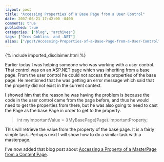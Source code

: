 ```yaml
---
layout: post
title: "Accessing Properties of a Base Page from a User Control"
date: 2007-06-21 17:42:00 -0400
comments: true
published: true
categories: ["blog", "archives"]
tags: ["Orcs Goblins  and .NET"]
alias: ["/post/Accessing-Properties-of-a-Base-Page-from-a-User-Control", "/post/accessing-properties-of-a-base-page-from-a-user-control"]
---
```

<!-- more -->
{% include imported_disclaimer.html %}
<p>Earlier today I was helping someone who was working with a user control. That control was on an ASP.NET page which was inheriting from a base page. From the user control he could not access the properties of the base page. He mentioned that he was getting an error message which said that the property did not exist in the current context.</p>
<p>I showed him that the reason he was having the problem is because the code in the user control came from the page before, and thus he would need to get the properties from there, but he was also going to need to cast the Page as the base Page in order to get to the property.</p>
<blockquote style="margin-right:0px;" dir="ltr">
<p>int myImportantValue = ((MyBasePage)Page).ImportantProperty;</p>
</blockquote>
<p dir="ltr">This will retrieve the value from the property of the base page. It is a fairly simple task. Perhaps next I will show how to do a similar task with a masterpage.</p>
<p dir="ltr">I've now added that blog post about <a href="http://brendan.enrick.com/post/Accessing-Master-Page-Properties-from-a-content-page.aspx" target="_blank">Accessing a Property of a MasterPage from a Content Page</a>.&nbsp;</p>

